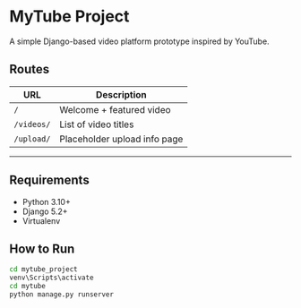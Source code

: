 # MyTube Project

A simple Django-based video platform prototype inspired by YouTube.

## Routes
| URL                | Description                       |
|--------------------|-----------------------------------|
| `/`                | Welcome + featured video          |
| `/videos/`         | List of video titles              |
| `/upload/`         | Placeholder upload info page      |
---

##  Requirements
- Python 3.10+
- Django 5.2+
- Virtualenv

##  How to Run
```bash
cd mytube_project
venv\Scripts\activate
cd mytube
python manage.py runserver
